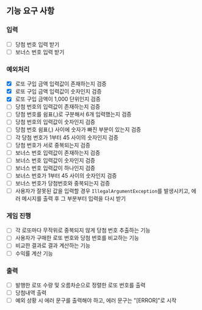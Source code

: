 ## 기능 요구 사항

### 입력
- [ ] 당첨 번호 입력 받기
- [ ] 보너스 번호 입력 받기

### 예외처리
- [x] 로또 구입 금액 입력값이 존재하는지 검증
- [x] 로또 구입 금액 입력값이 숫자인지 검증
- [x] 로또 구입 금액이 1,000 단위인지 검증
- [ ] 당첨 번호의 입력값이 존재하는지 검증
- [ ] 당첨 번호를 쉼표(,)로 구분해서 6개 입력했는지 검증
- [ ] 당첨 번호의 입력값이 숫자인지 검증
- [ ] 당첨 번호 쉼표(,) 사이에 숫자가 빠진 부분이 있는지 검증
- [ ] 각 당첨 번호가 1부터 45 사이의 숫자인지 검증
- [ ] 당첨 번호가 서로 중복되는지 검증
- [ ] 보너스 번호 입력값이 존재하는지 검증
- [ ] 보너스 번호 입력값이 숫자인지 검증
- [ ] 보너스 번호 입력값이 하나인지 검증
- [ ] 보너스 번호가 1부터 45 사이의 숫자인지 검증
- [ ] 보너스 번호가 당첨번호와 중복되는지 검증
- [ ] 사용자가 잘못된 값을 입력할 경우 `IllegalArgumentException`를 발생시키고, 에러 메시지를 출력 후 그 부분부터 입력을 다시 받기

### 게임 진행
- [ ] 각 로또마다 무작위로 중복되지 않게 당첨 번호 추출하는 기능
- [ ] 사용자가 구매한 로또 번호와 당첨 번호를 비교하는 기능
- [ ] 비교한 결과로 결과 계산하는 기능
- [ ] 수익률 계산 기능

### 출력
- [ ] 발행한 로또 수량 및 오름차순으로 정렬한 로또 번호를 출력
- [ ] 당첨내역 출력
- [ ] 예외 상황 시 에러 문구를 출력해야 하고, 에러 문구는 "[ERROR]"로 시작